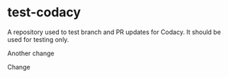 # test-codacy
A repository used to test branch and PR updates for Codacy. It should be used for testing only. 


Another change

Change
